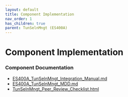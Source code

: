 ```yaml
---
layout: default
title: Component Implementation
nav_order: 1
has_children: true
parent: TunSelnMngt (ES400A)
---
```

# Component Implementation
### Component Documentation

- [ES400A_TunSelnMngt_Integration_Manual.md](doc/ES400A_TunSelnMngt_Integration_Manual.md)
- [ES400A_TunSelnMngt_MDD.md](doc/ES400A_TunSelnMngt_MDD.md)
- [TunSelnMngt_Peer_Review_Checklist.html](doc/TunSelnMngt_Peer_Review_Checklist.html)

